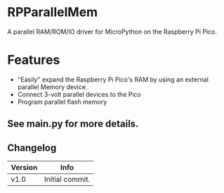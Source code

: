 # RPParallelMem
A parallel RAM/ROM/IO driver for MicroPython on the Raspberry Pi Pico.

# Features
* "Easily" expand the Raspberry Pi Pico's RAM by using an external parallel Memory device.
* Connect 3-volt parallel devices to the Pico
* Program parallel flash memory

## See main.py for more details.


## Changelog
| Version | Info |
| ------- | ---- |
| v1.0 | Initial commit. |
